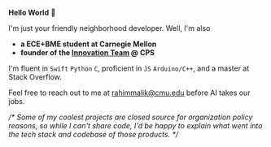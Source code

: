 **Hello World** 👋

I'm just your friendly neighborhood developer. Well, I'm also<br/>
- **a ECE+BME student at Carnegie Mellon**<br/>
- **founder of the [Innovation Team](https://github.com/cps-innovation-team) @ CPS**<br/>

I'm fluent in `Swift` `Python` `C`, proficient in `JS` `Arduino/C++`, and a master at Stack Overflow.

Feel free to reach out to me at [rahimmalik@cmu.edu](mailto:rahimmalik@cmu.edu) before AI takes our jobs.


*/\* Some of my coolest projects are closed source for organization policy reasons, so while I can't share code, I'd be happy to explain what went into the tech stack and codebase of those products. \*/*
